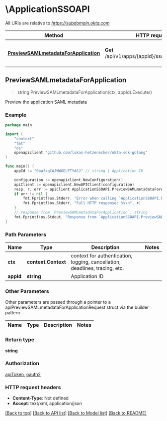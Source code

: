 # \ApplicationSSOAPI

All URIs are relative to *https://subdomain.okta.com*

Method | HTTP request | Description
------------- | ------------- | -------------
[**PreviewSAMLmetadataForApplication**](ApplicationSSOAPI.md#PreviewSAMLmetadataForApplication) | **Get** /api/v1/apps/{appId}/sso/saml/metadata | Preview the application SAML metadata



## PreviewSAMLmetadataForApplication

> string PreviewSAMLmetadataForApplication(ctx, appId).Execute()

Preview the application SAML metadata



### Example

```go
package main

import (
    "context"
    "fmt"
    "os"
    openapiclient "github.com/lukas-hetzenecker/okta-sdk-golang"
)

func main() {
    appId := "0oafxqCAJWWGELFTYASJ" // string | Application ID

    configuration := openapiclient.NewConfiguration()
    apiClient := openapiclient.NewAPIClient(configuration)
    resp, r, err := apiClient.ApplicationSSOAPI.PreviewSAMLmetadataForApplication(context.Background(), appId).Execute()
    if err != nil {
        fmt.Fprintf(os.Stderr, "Error when calling `ApplicationSSOAPI.PreviewSAMLmetadataForApplication``: %v\n", err)
        fmt.Fprintf(os.Stderr, "Full HTTP response: %v\n", r)
    }
    // response from `PreviewSAMLmetadataForApplication`: string
    fmt.Fprintf(os.Stdout, "Response from `ApplicationSSOAPI.PreviewSAMLmetadataForApplication`: %v\n", resp)
}
```

### Path Parameters


Name | Type | Description  | Notes
------------- | ------------- | ------------- | -------------
**ctx** | **context.Context** | context for authentication, logging, cancellation, deadlines, tracing, etc.
**appId** | **string** | Application ID | 

### Other Parameters

Other parameters are passed through a pointer to a apiPreviewSAMLmetadataForApplicationRequest struct via the builder pattern


Name | Type | Description  | Notes
------------- | ------------- | ------------- | -------------


### Return type

**string**

### Authorization

[apiToken](../README.md#apiToken), [oauth2](../README.md#oauth2)

### HTTP request headers

- **Content-Type**: Not defined
- **Accept**: text/xml, application/json

[[Back to top]](#) [[Back to API list]](../README.md#documentation-for-api-endpoints)
[[Back to Model list]](../README.md#documentation-for-models)
[[Back to README]](../README.md)

